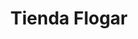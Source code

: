 ---
title: "Tienda Flogar"
url: /centro-habana-la-habana/tienda-flogar/
shop: tienda de variedades
---